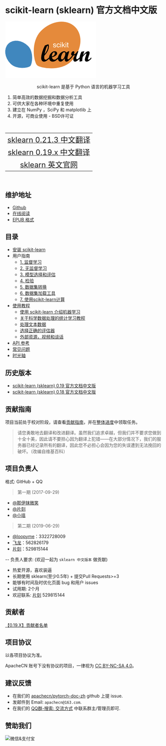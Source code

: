 # scikit-learn (sklearn) 官方文档中文版

![](docs/img/scikit-learn-logo.png)

<center>scikit-learn 是基于 Python 语言的机器学习工具</center>

1. 简单高效的数据挖掘和数据分析工具
2. 可供大家在各种环境中重复使用
3. 建立在 NumPy ，SciPy 和 matplotlib 上
4. 开源，可商业使用 - BSD许可证

<br/>
<table>
  <tr align="center">
    <td><a title="sklearn 0.21.3 中文翻译" href="https://sklearn.apachecn.org/docs/0.21.3" target="_blank"><font size="5">sklearn 0.21.3 中文翻译</font></a></td>
  </tr>
  <tr align="center">
    <td><a title="sklearn 0.19.x 中文翻译" href="https://sklearn.apachecn.org/docs/0.19.x" target="_blank"><font size="5">sklearn 0.19.x 中文翻译</font></a></td>
  </tr>
  <tr align="center">
    <td><a title="sklearn 英文官网" href="https://scikit-learn.org" target="_blank"><font size="5">sklearn 英文官网</font></a></td>
  </tr>
</table>
<br/>

## 维护地址

+   [Github](https://github.com/apachecn/scikit-learn-doc-zh/)
+   [在线阅读](http://sklearn.apachecn.org)
+   [EPUB 格式](https://github.com/apachecn/scikit-learn-doc-zh/raw/dl/scikit-learn%200.19%20%E4%B8%AD%E6%96%87%E6%96%87%E6%A1%A3.epub)

## 目录

*   [安装 scikit-learn](docs/0.21.3/79.md)
*   用户指南
    *   [1. 监督学习](docs/0.21.3/1.md)
    *   [2. 无监督学习](docs/0.21.3/19.md)
    *   [3. 模型选择和评估](docs/0.21.3/29.md?id=_3-模型选择和评估)
    *   [4.  检验](docs/0.21.3/35.md?id=_4--检验)
    *   [5. 数据集转换](docs/0.21.3/37.md?id=_5-数据集转换)
    *   [6. 数据集加载工具](docs/0.21.3/47.md?id=_6-数据集加载工具)
    *   [7. 使用scikit-learn计算](docs/0.21.3/48.md?id=_7-使用scikit-learn计算)
*   [使用教程](docs/0.21.3/50.md)
    *   [使用 scikit-learn 介绍机器学习](docs/0.21.3/51.md)
    *   [关于科学数据处理的统计学习教程](docs/0.21.3/52.md)
    *   [处理文本数据](docs/0.21.3/76.md)
    *   [选择正确的评估器](docs/0.21.3/77.md)
    *   [外部资源，视频和谈话](docs/0.21.3/78.md)
*   [API 参考](https://scikit-learn.org/stable/modules/classes.html)
*   [常见问题](docs/0.21.3/63.md)
*   [时光轴](docs/0.21.3/64.md)

## 历史版本

* [scikit-learn (sklearn) 0.19 官方文档中文版](https://github.com/apachecn/scikit-learn-doc-zh/tree/0.19.x)
* [scikit-learn (sklearn) 0.18 官方文档中文版](http://cwiki.apachecn.org/pages/viewpage.action?pageId=10030181)

## 贡献指南

项目当前处于校对阶段，请查看[贡献指南](CONTRIBUTING.md)，并在[整体进度](https://github.com/apachecn/sklearn-doc-zh/issues/352)中领取任务。

> 请您勇敢地去翻译和改进翻译。虽然我们追求卓越，但我们并不要求您做到十全十美，因此请不要担心因为翻译上犯错——在大部分情况下，我们的服务器已经记录所有的翻译，因此您不必担心会因为您的失误遭到无法挽回的破坏。（改编自维基百科）

## 项目负责人

格式: GitHub + QQ

> 第一期 (2017-09-29)

* [@那伊抹微笑](https://github.com/wangyangting)
* [@片刻](https://github.com/jiangzhonglian)
* [@小瑶](https://github.com/chenyyx)

> 第二期 (2019-06-29)

* [@loopyme](https://github.com/loopyme)：3322728009
* [飞龙](https://github.com/wizardforcel)：562826179
* [片刻](https://github.com/jiangzhonglian)：529815144

-- 负责人要求: (欢迎一起为 `sklearn 中文版本` 做贡献)

* 热爱开源，喜欢装逼
* 长期使用 sklearn(至少0.5年) + 提交Pull Requests>=3
* 能够有时间及时优化页面 bug 和用户 issues
* 试用期: 2个月
* 欢迎联系: [片刻](https://github.com/jiangzhonglian) 529815144

## 贡献者

[【0.19.X】贡献者名单](https://github.com/apachecn/sklearn-doc-zh/issues/354)

## **项目协议**

以各项目协议为准。

ApacheCN 账号下没有协议的项目，一律视为 [CC BY-NC-SA 4.0](https://creativecommons.org/licenses/by-nc-sa/4.0/deed.zh)。

## 建议反馈

* 在我们的 [apachecn/pytorch-doc-zh](https://github.com/apachecn/sklearn-doc-zh) github 上提 issue.
* 发邮件到 Email: `apachecn@163.com`.
* 在我们的 [QQ群-搜索: 交流方式](https://github.com/apachecn/home) 中联系群主/管理员即可.

## 赞助我们

<img src="http://data.apachecn.org/img/about/donate.jpg" alt="微信&支付宝" />
